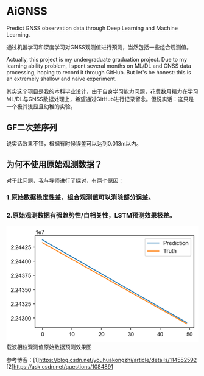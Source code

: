 # AiGNSS
Predict GNSS observation data through Deep Learning and Machine Learning. 

通过机器学习和深度学习对GNSS观测值进行预测，当然包括一些组合观测值。

Actually, this project is my undergraduate graduation project. Due to my learning ability problem, I spent several months on ML/DL and GNSS data processing, hoping to record it through GitHub. But let's be honest: this is an extremely shallow and naive experiment.

其实这个项目是我的本科毕业设计，由于自身学习能力问题，花费数月精力在学习ML/DL与GNSS数据处理上，希望通过GitHub进行记录留念。但说实话：这只是一个极其浅显且幼稚的实验。

## GF二次差序列
说实话效果不错，根据有时候误差可以达到0.013m以内。

## 为何不使用原始观测数据？
对于此问题，我与导师进行了探讨，有两个原因：
### 1.原始数据稳定性差，组合观测值可以消除部分误差。
### 2.原始观测数据有强趋势性/自相关性，LSTM预测效果极差。
![image](/images/1.png)
载波相位观测值原始数据预测效果图

参考博客：[1]https://blog.csdn.net/youhuakongzhi/article/details/114552592
[2]https://ask.csdn.net/questions/1084891



